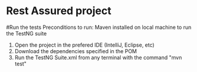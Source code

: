 # Rest Assured project

#Run the tests
Preconditions to run:
Maven installed on local machine to run the TestNG suite
1. Open the project in the prefered IDE (IntelliJ, Eclipse, etc)
2. Download the dependencies specified in the POM
3. Run the TestNG Suite.xml from any terminal with the command "mvn test"  
